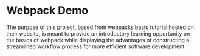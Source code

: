 # Webpack Demo #

The purpose of this project, based from webpacks basic tutorial hosted on their website, is meant to provide an introductory learning opportunity on the basics of webpack while displaying the advantages of constructing a streamlined workflow process for more efficient software development.